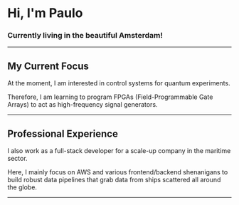 # Hi, I'm Paulo

### Currently living in the beautiful Amsterdam!

---

## My Current Focus

At the moment, I am interested in control systems for quantum experiments.

Therefore, I am learning to program FPGAs (Field-Programmable Gate Arrays) to act as high-frequency signal generators.

---

## Professional Experience

I also work as a full-stack developer for a scale-up company in the maritime sector.

Here, I mainly focus on AWS and various frontend/backend shenanigans to build robust data pipelines that grab data from ships scattered all around the globe.

---
